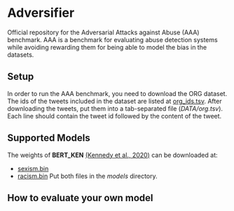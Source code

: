 # Adversifier

Official repository for the Adversarial Attacks against Abuse (AAA) benchmark. AAA is a benchmark for evaluating abuse detection systems while avoiding rewarding them for being able to model the bias in the datasets.

## Setup

In order to run the AAA benchmark, you need to download the ORG dataset. The ids of the tweets included in the dataset are listed at [org_ids.tsv](https://drive.google.com/file/d/1RpzRPGCQxhuTchSojHpFL9-4xaMFgH1U/view?usp=sharing). After downloading the tweets, put them into a tab-separated file (_DATA/org.tsv_). Each line should contain the tweet id followed by the content of the tweet.

## Supported Models

The weights of **BERT_KEN** [(Kennedy et al., 2020)]() can be downloaded at:
* [sexism.bin](https://drive.google.com/file/d/1qVsRTEFUPYWEKuY4gEsU2qSKk28vIagl/view?usp=sharing)
* [racism.bin](https://drive.google.com/file/d/1waS2kcmw3ayEonK9fofsTKweqYOdguJu/view?usp=sharing)
Put both files in the _models_ directory.

## How to evaluate your own model